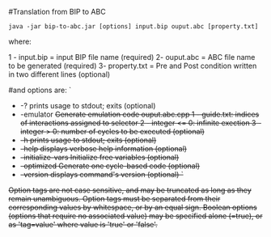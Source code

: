 #Translation from BIP to ABC

`java -jar bip-to-abc.jar [options] input.bip ouput.abc [property.txt]`

where:

1 - input.bip    = input BIP file name (required)
2- ouput.abc    = ABC file name to be generated (required)
3- property.txt = Pre and Post condition written in two different lines (optional)

#and options are:
`
- -?                prints usage to stdout; exits (optional)
- -emulator <s>     Generate emulation code ouput.abc.cpp
                    1 - guide.txt: indices of interactions assigned to selector
                    2 - integer <= 0: infinite exection
                    3 - integer > 0: number of cycles to be executed
                   (optional)
- -h                prints usage to stdout; exits (optional)
- -help             displays verbose help information (optional)
- -initialize-vars  Initialize free variables (optional)
- -optimized        Generate one cycle-based code (optional)
- -version          displays command's version (optional)
`

Option tags are not case sensitive, and may be truncated as long as they remain unambiguous.  Option tags must be separated from their corresponding values by whitespace, or by an equal sign.  Boolean options (options that require no associated value) may be specified alone (=true), or as 'tag=value' where value is 'true' or 'false'.

